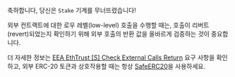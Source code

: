 축하합니다, 당신은 `Stake` 기계를 무너뜨렸습니다!

외부 컨트랙트에 대한 로우 레벨(low-level) 호출을 수행할 때는, 호출이 리버트(revert)되었는지 확인하기 위해 외부 호출의 반환 값을 올바르게 검증하는 것이 중요합니다.

더 자세한 정보는 [EEA EthTrust [S] Check External Calls Return](https://entethalliance.github.io/eta-registry/security-levels-spec.html#req-1-check-return) 요구 사항을 확인하고, 외부 ERC-20 토큰과 상호작용할 때는 항상 [SafeERC20](https://github.com/OpenZeppelin/openzeppelin-contracts/blob/master/contracts/token/ERC20/utils/SafeERC20.sol)을 사용하세요.
